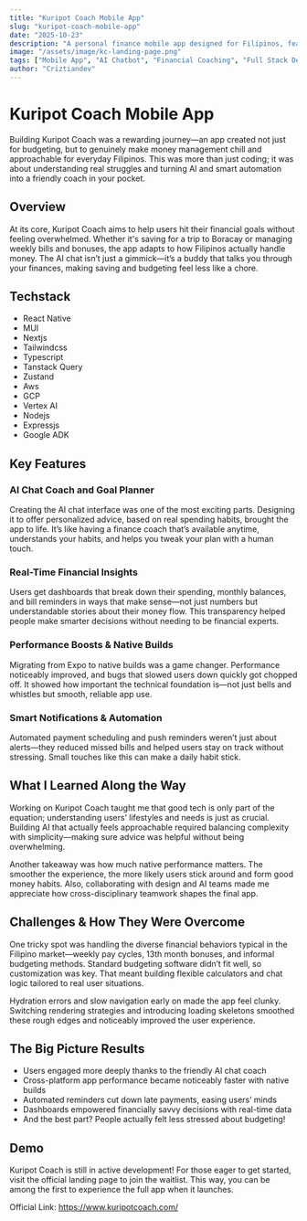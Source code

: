 ```yaml
---
title: "Kuripot Coach Mobile App"
slug: "kuripot-coach-mobile-app"
date: "2025-10-23"
description: "A personal finance mobile app designed for Filipinos, featuring AI-powered financial coaching, goal tracking, real-time insights, and smart payment automation."
image: "/assets/image/kc-landing-page.png"
tags: ["Mobile App", "AI Chatbot", "Financial Coaching", "Full Stack Development", "React Native"]
author: "Criztiandev"
---
```


# Kuripot Coach Mobile App

Building Kuripot Coach was a rewarding journey—an app created not just for budgeting, but to genuinely make money management chill and approachable for everyday Filipinos. This was more than just coding; it was about understanding real struggles and turning AI and smart automation into a friendly coach in your pocket.

## Overview

At its core, Kuripot Coach aims to help users hit their financial goals without feeling overwhelmed. Whether it's saving for a trip to Boracay or managing weekly bills and bonuses, the app adapts to how Filipinos actually handle money. The AI chat isn’t just a gimmick—it’s a buddy that talks you through your finances, making saving and budgeting feel less like a chore.

## Techstack

- React Native
- MUI
- Nextjs
- Tailwindcss
- Typescript
- Tanstack Query
- Zustand
- Aws
- GCP
- Vertex AI
- Nodejs
- Expressjs
- Google ADK

## Key Features

### AI Chat Coach and Goal Planner

Creating the AI chat interface was one of the most exciting parts. Designing it to offer personalized advice, based on real spending habits, brought the app to life. It’s like having a finance coach that’s available anytime, understands your habits, and helps you tweak your plan with a human touch.

### Real-Time Financial Insights

Users get dashboards that break down their spending, monthly balances, and bill reminders in ways that make sense—not just numbers but understandable stories about their money flow. This transparency helped people make smarter decisions without needing to be financial experts.

### Performance Boosts & Native Builds

Migrating from Expo to native builds was a game changer. Performance noticeably improved, and bugs that slowed users down quickly got chopped off. It showed how important the technical foundation is—not just bells and whistles but smooth, reliable app use.

### Smart Notifications & Automation

Automated payment scheduling and push reminders weren’t just about alerts—they reduced missed bills and helped users stay on track without stressing. Small touches like this can make a daily habit stick.

## What I Learned Along the Way

Working on Kuripot Coach taught me that good tech is only part of the equation; understanding users’ lifestyles and needs is just as crucial. Building AI that actually feels approachable required balancing complexity with simplicity—making sure advice was helpful without being overwhelming.

Another takeaway was how much native performance matters. The smoother the experience, the more likely users stick around and form good money habits. Also, collaborating with design and AI teams made me appreciate how cross-disciplinary teamwork shapes the final app.

## Challenges & How They Were Overcome

One tricky spot was handling the diverse financial behaviors typical in the Filipino market—weekly pay cycles, 13th month bonuses, and informal budgeting methods. Standard budgeting software didn’t fit well, so customization was key. That meant building flexible calculators and chat logic tailored to real user situations.

Hydration errors and slow navigation early on made the app feel clunky. Switching rendering strategies and introducing loading skeletons smoothed these rough edges and noticeably improved the user experience.

## The Big Picture Results

- Users engaged more deeply thanks to the friendly AI chat coach
- Cross-platform app performance became noticeably faster with native builds
- Automated reminders cut down late payments, easing users’ minds
- Dashboards empowered financially savvy decisions with real-time data
- And the best part? People actually felt less stressed about budgeting!

## Demo

Kuripot Coach is still in active development! For those eager to get started, visit the official landing page to join the waitlist. This way, you can be among the first to experience the full app when it launches.

Official Link: https://www.kuripotcoach.com/
